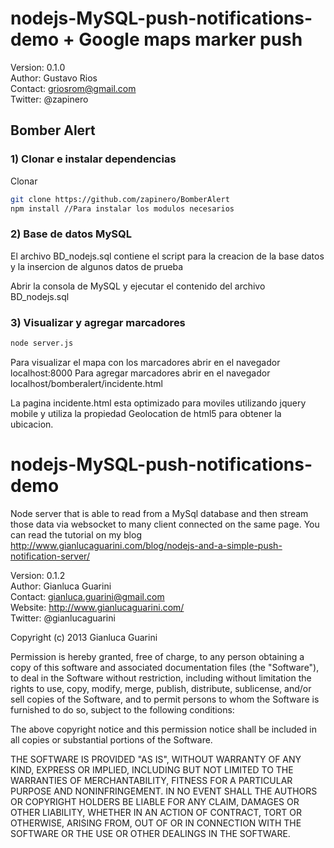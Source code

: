 
 nodejs-MySQL-push-notifications-demo + Google maps marker push
================================================================
 Version:     0.1.0<br>
 Author:      Gustavo Rios<br>
 Contact:     griosrom@gmail.com<br>
 Twitter:     @zapinero<br>


## Bomber Alert

### 1) Clonar e instalar dependencias

Clonar
```sh
git clone https://github.com/zapinero/BomberAlert
npm install //Para instalar los modulos necesarios
```

### 2) Base de datos MySQL
El archivo BD_nodejs.sql contiene el script para la creacion de la base datos y la insercion de algunos datos de prueba

Abrir la consola de MySQL y ejecutar el contenido del archivo BD_nodejs.sql 

### 3) Visualizar y agregar marcadores
```sh
node server.js
```
Para visualizar el mapa con los marcadores abrir en el navegador localhost:8000
Para agregar marcadores abrir en el navegador localhost/bomberalert/incidente.html

La pagina incidente.html esta optimizado para moviles utilizando jquery mobile y utiliza la propiedad Geolocation de html5 para obtener la ubicacion.


nodejs-MySQL-push-notifications-demo
====================================

Node server that is able to read from a MySql database and then stream those data via websocket to many client connected on the same page. 
You can read the tutorial on my blog http://www.gianlucaguarini.com/blog/nodejs-and-a-simple-push-notification-server/


 
 Version:     0.1.2<br>
 Author:      Gianluca Guarini<br>
 Contact:     gianluca.guarini@gmail.com<br>
 Website:     http://www.gianlucaguarini.com/<br>
 Twitter:     @gianlucaguarini<br>
 
 Copyright (c) 2013 Gianluca Guarini
 
 Permission is hereby granted, free of charge, to any person
 obtaining a copy of this software and associated documentation
 files (the "Software"), to deal in the Software without
 restriction, including without limitation the rights to use,
 copy, modify, merge, publish, distribute, sublicense, and/or sell
 copies of the Software, and to permit persons to whom the
 Software is furnished to do so, subject to the following
 conditions:
 
 The above copyright notice and this permission notice shall be
 included in all copies or substantial portions of the Software.
 
 THE SOFTWARE IS PROVIDED "AS IS", WITHOUT WARRANTY OF ANY KIND,
 EXPRESS OR IMPLIED, INCLUDING BUT NOT LIMITED TO THE WARRANTIES
 OF MERCHANTABILITY, FITNESS FOR A PARTICULAR PURPOSE AND
 NONINFRINGEMENT. IN NO EVENT SHALL THE AUTHORS OR COPYRIGHT
 HOLDERS BE LIABLE FOR ANY CLAIM, DAMAGES OR OTHER LIABILITY,
 WHETHER IN AN ACTION OF CONTRACT, TORT OR OTHERWISE, ARISING
 FROM, OUT OF OR IN CONNECTION WITH THE SOFTWARE OR THE USE OR
 OTHER DEALINGS IN THE SOFTWARE.
 

